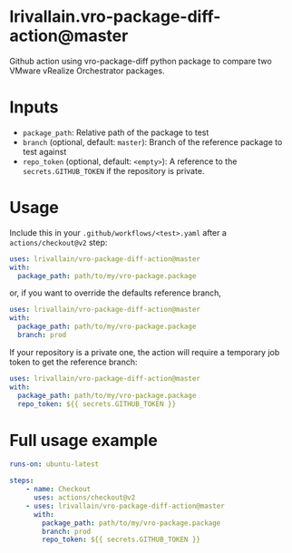 # lrivallain.vro-package-diff-action@master

Github action using vro-package-diff python package to compare two VMware vRealize Orchestrator packages.

# Inputs

* `package_path`: Relative path of the package to test
* `branch` (optional, default: `master`): Branch of the reference package to test against
* `repo_token` (optional, default: `<empty>`): A reference to the `secrets.GITHUB_TOKEN` if the repository is private.

# Usage
Include this in your `.github/workflows/<test>.yaml` after a `actions/checkout@v2` step:

```yaml
uses: lrivallain/vro-package-diff-action@master
with:
  package_path: path/to/my/vro-package.package
```

or, if you want to override the defaults reference branch,

```yaml
uses: lrivallain/vro-package-diff-action@master
with:
  package_path: path/to/my/vro-package.package
  branch: prod
```

If your repository is a private one, the action will require a temporary job token to get the reference branch:

```yaml
uses: lrivallain/vro-package-diff-action@master
with:
  package_path: path/to/my/vro-package.package
  repo_token: ${{ secrets.GITHUB_TOKEN }}
```

# Full usage example

```yaml
runs-on: ubuntu-latest

steps:
    - name: Checkout
      uses: actions/checkout@v2
    - uses: lrivallain/vro-package-diff-action@master
      with:
        package_path: path/to/my/vro-package.package
        branch: prod
        repo_token: ${{ secrets.GITHUB_TOKEN }}
```
